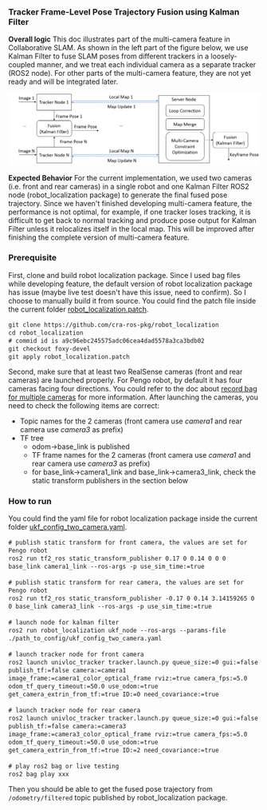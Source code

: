### Tracker Frame-Level Pose Trajectory Fusion using Kalman Filter


**Overall logic**
This doc illustrates part of the multi-camera feature in Collaborative SLAM. As shown in the left part of the figure below, we use Kalman Filter to fuse SLAM poses from different trackers in a loosely-coupled manner, and we treat each individual camera as a separate tracker (ROS2 node). For other parts of the multi-camera feature, they are not yet ready and will be integrated later. 

![multi-camera feature framework](./multi-camera-feature-framework.png)


**Expected Behavior**
For the current implementation, we used two cameras (i.e. front and rear cameras) in a single robot and one Kalman Filter ROS2 node (robot_localization package) to generate the final fused pose trajectory. Since we haven't finished developing multi-camera feature, the performance is not optimal, for example, if one tracker loses tracking, it is difficult to get back to normal tracking and produce pose output for Kalman Filter unless it relocalizes itself in the local map. This will be improved after finishing the complete version of multi-camera feature.


### Prerequisite

First, clone and build robot localization package. Since I used bag files while developing feature, the default version of robot localization package has issue (maybe live test doesn't have this issue, need to confirm). So I choose to manually build it from source. You could find the patch file inside the current folder [robot_localization.patch](robot_localization.patch).
```
git clone https://github.com/cra-ros-pkg/robot_localization
cd robot_localization
# commid id is a9c96ebc245575adc06cea4dad5578a3ca3bdb02
git checkout foxy-devel
git apply robot_localization.patch
```

Second, make sure that at least two RealSense cameras (front and rear cameras) are launched properly. For Pengo robot, by default it has four cameras facing four directions. You could refer to the doc about [record bag for multiple cameras](https://intel.sharepoint.com/sites/IOTGATIEIASW/_layouts/15/Doc.aspx?sourcedoc={769afa91-dc77-4972-bc6a-beff70d06bfc}&action=edit&wd=target%28Multi-Camera.one%7Cfdb027af-8428-49d7-88fe-93f3f52cb743%2FRecord%20Bag%20for%20Multiple%20Cameras%7C3aadd5d9-bb3d-482b-ace3-ce0a9fe32911%2F%29&wdorigin=NavigationUrl) for more information. After launching the cameras, you need to check the following items are correct:

- Topic names for the 2 cameras (front camera use *camera1* and rear camera use *camera3* as prefix)
- TF tree
  - odom->base_link is published
  - TF frame names for the 2 cameras (front camera use *camera1* and rear camera use *camera3* as prefix)
  - for base_link->camera1_link and base_link->camera3_link, check the static transform publishers in the section below

### How to run

You could find the yaml file for robot localization package inside the current folder [ukf_config_two_camera.yaml](ukf_config_two_camera.yaml).

```shell
# publish static transform for front camera, the values are set for Pengo robot
ros2 run tf2_ros static_transform_publisher 0.17 0 0.14 0 0 0 base_link camera1_link --ros-args -p use_sim_time:=true

# publish static transform for rear camera, the values are set for Pengo robot
ros2 run tf2_ros static_transform_publisher -0.17 0 0.14 3.14159265 0 0 base_link camera3_link --ros-args -p use_sim_time:=true

# launch node for kalman filter
ros2 run robot_localization ukf_node --ros-args --params-file ./path_to_config/ukf_config_two_camera.yaml

# launch tracker node for front camera
ros2 launch univloc_tracker tracker.launch.py queue_size:=0 gui:=false publish_tf:=false camera:=camera1 image_frame:=camera1_color_optical_frame rviz:=true camera_fps:=5.0 odom_tf_query_timeout:=50.0 use_odom:=true get_camera_extrin_from_tf:=true ID:=0 need_covariance:=true

# launch tracker node for rear camera
ros2 launch univloc_tracker tracker.launch.py queue_size:=0 gui:=false publish_tf:=false camera:=camera3 image_frame:=camera3_color_optical_frame rviz:=true camera_fps:=5.0 odom_tf_query_timeout:=50.0 use_odom:=true get_camera_extrin_from_tf:=true ID:=2 need_covariance:=true

# play ros2 bag or live testing
ros2 bag play xxx
```

Then you should be able to get the fused pose trajectory from ```/odometry/filtered``` topic published by robot_localization package.